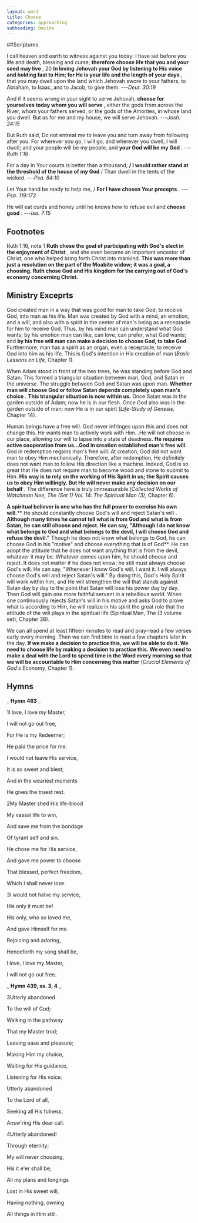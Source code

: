```yaml
---
layout: word
title: Choose
categories: approaching
subheading: Decide
---
```


##Scriptures

I call heaven and earth to witness against you today: I have set before you life and death, blessing and curse; **therefore choose life that you and your seed may live** , 20 **In loving Jehovah your God by listening to His voice and holding fast to Him; for He is your life and the length of your days** , that you may dwell upon the land which Jehovah swore to your fathers, to Abraham, to Isaac, and to Jacob, to give them.
---_Deut. 30:19_

And if it seems wrong in your sight to serve Jehovah, **choose for yourselves today whom you will serve** , either the gods from across the River, whom your fathers served, or the gods of the Amorites, in whose land you dwell. But as for me and my house, we will serve Jehovah.
---_Josh. 24:15_

But Ruth said, Do not entreat me to leave you and turn away from following after you. For wherever you go, I will go, and wherever you dwell, I will dwell; and your people will be my people, and **your God will be my God** .
---_Ruth 1:16_

For a day in Your courts is better than a thousand; **/ I would rather stand at the threshold of the house of my God** / Than dwell in the tents of the wicked.
---_Psa. 84:10_

Let Your hand be ready to help me, / **For I have chosen Your precepts** .
---_Psa. 119:173_

He will eat curds and honey until he knows how to refuse evil and **choose good** .
---_Isa. 7:15_

## Footnotes

Ruth 1:16, note 1 **Ruth chose the goal of participating with God's elect in the enjoyment of Christ** , and she even became an important ancestor of Christ, one who helped bring forth Christ into mankind. **This was more than just a resolution on the part of the Moabite widow; it was a goal, a choosing. Ruth chose God and His kingdom for the carrying out of God's economy concerning Christ.**

## Ministry Exceprts

God created man in a way that was good for man to take God, to receive God, into man as his life. Man was created by God with a mind, an emotion, and a will, and also with a spirit in the center of man's being as a receptacle for him to receive God. Thus, by his mind man can understand what God wants; by his emotion man can like, can love, can prefer, what God wants; and **by his free will man can make a decision to choose God, to take God** . Furthermore, man has a spirit as an organ, even a receptacle, to receive God into him as his life. This is God's intention in His creation of man (_Basic Lessons on Life,_ Chapter 1).

When Adam stood in front of the two trees, he was standing before God and Satan. This formed a triangular situation between man, God, and Satan in the universe. The struggle between God and Satan was upon man. **Whether man will choose God or follow Satan depends completely upon man's choice** . **This triangular situation is now within us.** Once Satan was in the garden outside of Adam; now he is in our flesh. Once God also was in the garden outside of man; now He is in our spirit (_Life-Study of Genesis,_ Chapter 14).

Human beings have a free will. God never infringes upon this and does not change this. He wants man to actively work with Him…He will not choose in our place, allowing our will to lapse into a state of deadness. **He requires active cooperation from us…God in creation established man's free will.** God in redemption regains man's free will. At creation, God did not want man to obey Him mechanically. Therefore, after redemption, He definitely does not want man to follow His direction like a machine. Indeed, God is so great that He does not require man to become wood and stone to submit to Him. **His way is to rely on the working of His Spirit in us; the Spirit causes us to obey Him willingly. But He will never make any decision on our behalf** . The difference here is truly immeasurable (_Collected Works of Watchman Nee, The (Set 1) Vol. 14: The Spiritual Man (3),_ Chapter 6).

**A spiritual believer is one who has the full power to exercise his own will.**** He should constantly choose God's will and reject Satan's will **. Although many times he cannot tell what is from God and what is from Satan, he can still choose and reject. He can say, "Although I do not know what belongs to God and what belongs to the devil, I will choose God and refuse the devil."** Though he does not know what belongs to God, he can choose God in his "motive" and choose everything that is of God**. He can adopt the attitude that he does not want anything that is from the devil, whatever it may be. Whatever comes upon him, he should choose and reject. It does not matter if he does not know; he still must always choose God's will. He can say, "Whenever I know God's will, I want it. I will always choose God's will and reject Satan's will." By doing this, God's Holy Spirit will work within him, and He will strengthen the will that stands against Satan day by day to the point that Satan will lose his power day by day. Then God will gain one more faithful servant in a rebellious world. When one continuously rejects Satan's will in his motive and asks God to prove what is according to Him, he will realize in his spirit the great role that the attitude of the will plays in the spiritual life (Spiritual Man, The (3 volume set), Chapter 38).

We can all spend at least fifteen minutes to read and pray-read a few verses early every morning. Then we can find time to read a few chapters later in the day. **If we make a decision to practice this, we will be able to do it. We need to choose life by making a decision to practice this. We even need to make a deal with the Lord to spend time in the Word every morning so that we will be accountable to Him concerning this matter** (_Crucial Elements of God's Economy,_ Chapter 1).

## Hymns

_ **Hymn 463** _

1I love, I love my Master,

I will not go out free,

For He is my Redeemer;

He paid the price for me.

I would not leave His service,

It is so sweet and blest;

And in the weariest moments

He gives the truest rest.

2My Master shed His life-blood

My vassal life to win,

And save me from the bondage

Of tyrant self and sin.

He chose me for His service,

And gave me power to choose

That blessed, perfect freedom,

Which I shall never lose.

3I would not halve my service,

His only it must be!

His only, who so loved me,

And gave Himself for me.

Rejoicing and adoring,

Henceforth my song shall be,

I love, I love my Master,

I will not go out free.

_ **Hymn 439, ss. 3, 4** _

3Utterly abandoned

To the will of God;

Walking in the pathway

That my Master trod;

Leaving ease and pleasure;

Making Him my choice,

Waiting for His guidance,

Listening for His voice.

Utterly abandoned

To the Lord of all,

Seeking all His fulness,

Answ'ring His dear call.

4Utterly abandoned!

Through eternity;

My will never choosing,

His it e'er shall be;

All my plans and longings

Lost in His sweet will,

Having nothing, owning

All things in Him still.
